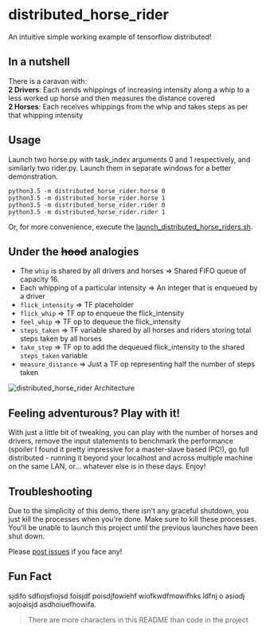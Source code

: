 # distributed_horse_rider
An intuitive simple working example of tensorflow distributed!

In a nutshell
---
There is a caravan with:  
**2 Drivers**: Each sends whippings of increasing intensity along a whip to a less worked up horse and then measures the distance covered  
**2 Horses**: Each receives whippings from the whip and takes steps as per that whipping intensity

Usage
---
Launch two horse.py with task_index arguments 0 and 1 respectively, and similarly two rider.py.
Launch them in separate windows for a better demonstration.
  
    python3.5 -m distributed_horse_rider.horse 0
    python3.5 -m distributed_horse_rider.horse 1
    python3.5 -m distributed_horse_rider.rider 0
    python3.5 -m distributed_horse_rider.rider 1

Or, for more convenience, execute the [launch_distributed_horse_riders.sh](https://gist.github.com/reubenjohn/b714de7b47202a379642e30fd97e5853).

Under the ~~hood~~ analogies
---
 - The `whip` is shared by all drivers and horses => Shared FIFO queue of capacity 16.
 - Each whipping of a particular intensity => An integer that is enqueued by a driver
 - `flick_intensity` => TF placeholder
 - `flick_whip` => TF op to enqueue the flick_intensity
 - `feel_whip` => TF op to dequeue the flick_intensity
 - `steps_taken` => TF variable shared by all horses and riders storing total steps taken by all horses
 - `take_step` => TF op to add the dequeued flick_intensity to the shared `steps_taken` variable
 - `measure_distance` => Just a TF op representing half the number of steps taken

![distributed_horse_rider Architecture](https://image.ibb.co/nQkHvz/distributed_horse_rider_architecture.png)

Feeling adventurous? Play with it!
---
With just a little bit of tweaking,
you can play with the number of horses and drivers,
remove the input statements to benchmark the performance (spoiler I found it pretty impressive for a master-slave based IPC!),
go full distributed - running it beyond your localhost and across multiple machine on the same LAN,
or... whatever else is in these days. Enjoy!

Troubleshooting
---
Due to the simplicity of this demo, there isn't any graceful shutdown, you just kill the processes when you're done.
Make sure to kill these processes. You'll be unable to launch this project until the previous launches have been shut down.

Please [post issues](https://github.com/Project-MANAS/distributed_horse_rider/issues) if you face any!

Fun Fact
---
sjdifo sdfiojsfiojsd foisjdf poisdjfowiehf wiofkwdfmowifhks ldfnj o asiodj aojoaisjd asdhoiuefhowifa.   
> There are more characters in this README than code in the project